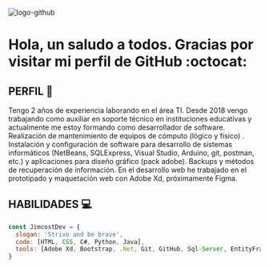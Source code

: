 ![logo-github](https://user-images.githubusercontent.com/53100460/88737085-7e73a480-d0fe-11ea-88de-5f60e76f717c.png)

# Hola, un saludo a todos. Gracias por visitar mi perfil de GitHub :octocat:
 

## PERFIL :necktie:
Tengo 2 años de experiencia laborando en el área TI. Desde 2018 vengo trabajando como auxiliar en soporte técnico en instituciones educativas y actualmente me estoy formando como desarrollador de software. Realización de mantenimiento de equipos de cómputo (lógico y físico) . Instalación y configuración de software para desarrollo de sistemas informáticos (NetBeans, SQLExpress, Visual Studio, Arduino, git, postman, etc.) y aplicaciones para diseño gráfico (pack adobe). Backups y métodos de recuperación de información. En el desarrollo web he trabajado en el prototipado y maquetación web con Adobe Xd, próximamente Figma.



## HABILIDADES :computer:
```javascript
const JimcostDev = {
  slogan: 'Strive and be brave',
  code: [HTML, CSS, C#, Python, Java],
  tools: [Adobe Xd, Bootstrap, .Net, Git, GitHub, Sql-Server, EntityFramework]
}
```

